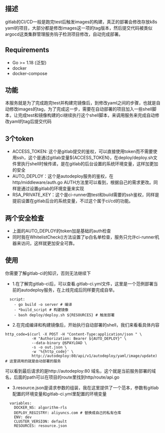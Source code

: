 ## 描述
gitlab的CI/CD一般是跑完test后触发images的构建，真正的部署会修改存放k8s yaml的项目，大部分都是修改images这一项的tag版本，然后提交代码被类似argocd这类集群管理服务钩子检测项目修改，自动完成部署。

## Requirements
- Go >= 1.18 (泛型)
- docker
- docker-compose

## 功能
本服务就是为了完成跑完test并构建完镜像后，到修改yaml之间的步骤，也就是自动修改images的tag，为了完成这一步，需要在自动部署的项目加入一些shell脚本，让完成test和镜像构建的ci继续执行这个shell脚本，来调用服务来完成自动修改yaml的tag后提交代码

## 3个token
- ACCESS_TOKEN: 这个是gitlab提交的鉴权，可以直接使用token而不需要使用ssh，这个是通过gitlab变量${ACCESS_TOKEN}，在deploy/deploy.sh文件里执行shell时候传递，是在gitlab的后台设置的系统环境变量，这样加更加的安全
- AUTO_DEPLOY：这个是autodeploy服务的鉴权，在http/middleware/auth.go AUTH方法里可以看到，根据自己的需求更改。同样是通过设置gitlab的环境变量来实现
- RSA_PRIVATE_KEY：这个是ci-runner跑test和build需要的ssh鉴权，同样是提前设置在gitlab后台的系统变量，不过这个属于ci/cd的功能。

## 两个安全检查
- 上面的AUTO_DEPLOY的token加是基础的auth检查
- 同时我在WhitelistCheck()方法设置了ip白名单检查，服务只允许ci-runner机器来访问，这样就更加安全可靠。

## 使用
你需要了解gitlab-ci的知识，否则无法继续下
- 1.在了解完gitlab-ci后，可以查看.gitlab-ci.yml文件，这里是一个范例部署当前的autodeploy服务，在上线完成后同样要完成自举。
```shell
  script:
    - go build -o server # 编译
    - *build_script # 构建镜像
    - bash deploy/deploy.sh ${RESOURCES} # 触发部署
```
- 2.在完成编译和构建镜像后，开始执行自动部署的shell，我们来看看具体内容
```shell
http_code=$(curl -X POST -H "Content-Type:application/json " \
            -H "Authorization: Bearer ${AUTO_DEPLOY}" \
            --data-binary @$PAYLOAD \
            -s -o out.json \
            -w '%{http_code}' \
            http://autodeploy:80/api/v1/autodeploy/yaml/image/update) # 这里调用的就是自动部署的服务
```
可以看到最后请求的是http://autodeploy:80 域名，这个就是当前服务部署的域名，后面的path可以在项目的route里找到http/route/api.go
 - 3.resource.json是请求参数的组装，我在这里提供了一个范本，参数有gitlab配置的环境变量和gitlab-ci.yml里配置的环境变量
```shell
  variables:
    DOCKER_NS: algorithm-rls
    DEPLOY_REGISTRY: aliyuncs.com # 替换成自己的私有仓库
    ENV: dev
    CLUSTER_VERSION: default
    RESOURCES: resource.json
```
